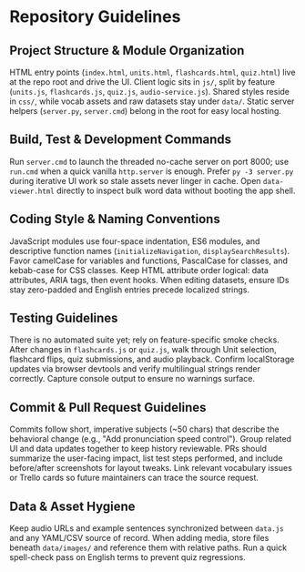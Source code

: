 # Repository Guidelines

## Project Structure & Module Organization
HTML entry points (`index.html`, `units.html`, `flashcards.html`, `quiz.html`) live at the repo root and drive the UI. Client logic sits in `js/`, split by feature (`units.js`, `flashcards.js`, `quiz.js`, `audio-service.js`). Shared styles reside in `css/`, while vocab assets and raw datasets stay under `data/`. Static server helpers (`server.py`, `server.cmd`) belong in the root for easy local hosting.

## Build, Test & Development Commands
Run `server.cmd` to launch the threaded no-cache server on port 8000; use `run.cmd` when a quick vanilla `http.server` is enough. Prefer `py -3 server.py` during iterative UI work so stale assets never linger in cache. Open `data-viewer.html` directly to inspect bulk word data without booting the app shell.

## Coding Style & Naming Conventions
JavaScript modules use four-space indentation, ES6 modules, and descriptive function names (`initializeNavigation`, `displaySearchResults`). Favor camelCase for variables and functions, PascalCase for classes, and kebab-case for CSS classes. Keep HTML attribute order logical: data attributes, ARIA tags, then event hooks. When editing datasets, ensure IDs stay zero-padded and English entries precede localized strings.

## Testing Guidelines
There is no automated suite yet; rely on feature-specific smoke checks. After changes in `flashcards.js` or `quiz.js`, walk through Unit selection, flashcard flips, quiz submissions, and audio playback. Confirm localStorage updates via browser devtools and verify multilingual strings render correctly. Capture console output to ensure no warnings surface.

## Commit & Pull Request Guidelines
Commits follow short, imperative subjects (~50 chars) that describe the behavioral change (e.g., "Add pronunciation speed control"). Group related UI and data updates together to keep history reviewable. PRs should summarize the user-facing impact, list test steps performed, and include before/after screenshots for layout tweaks. Link relevant vocabulary issues or Trello cards so future maintainers can trace the source request.

## Data & Asset Hygiene
Keep audio URLs and example sentences synchronized between `data.js` and any YAML/CSV source of record. When adding media, store files beneath `data/images/` and reference them with relative paths. Run a quick spell-check pass on English terms to prevent quiz regressions.